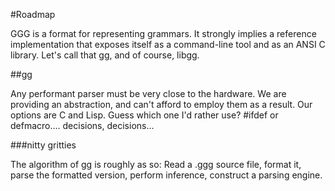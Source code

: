 #Roadmap

GGG is a format for representing grammars. It strongly implies a reference implementation that exposes itself as a command-line tool and as an ANSI C library. Let's call that gg, and of course, libgg. 

##gg

Any performant parser must be very close to the hardware. We are providing an abstraction, and can't afford to employ them as a result. Our options are C and Lisp. Guess which one I'd rather use? #ifdef or defmacro.... decisions, decisions... 

###nitty gritties

The algorithm of gg is roughly as so: Read a .ggg source file, format it, parse the formatted version, perform inference, construct a parsing engine. 


